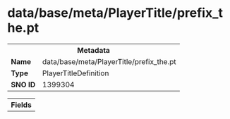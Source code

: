<h1>data/base/meta/PlayerTitle/prefix_the.pt</h1><table><tr><th colspan="100%">Metadata</th></tr><tr><td><b>Name</b></td><td>data/base/meta/PlayerTitle/prefix_the.pt</td></tr><tr><td><b>Type</b></td><td>PlayerTitleDefinition</td></tr><tr><td><b>SNO ID</b></td><td>1399304</td></tr></table>

<table><tr><th colspan="100%">Fields</th></tr></table>

